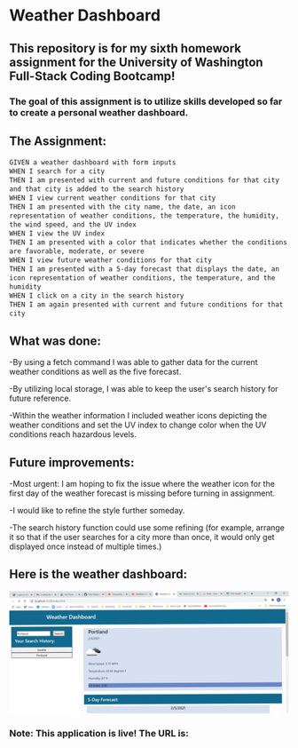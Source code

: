 # Weather Dashboard

## This repository is for my sixth homework assignment for the University of Washington Full-Stack Coding Bootcamp!

### The goal of this assignment is to utilize skills developed so far to create a personal weather dashboard.

## The Assignment:
```
GIVEN a weather dashboard with form inputs
WHEN I search for a city
THEN I am presented with current and future conditions for that city and that city is added to the search history
WHEN I view current weather conditions for that city
THEN I am presented with the city name, the date, an icon representation of weather conditions, the temperature, the humidity, the wind speed, and the UV index
WHEN I view the UV index
THEN I am presented with a color that indicates whether the conditions are favorable, moderate, or severe
WHEN I view future weather conditions for that city
THEN I am presented with a 5-day forecast that displays the date, an icon representation of weather conditions, the temperature, and the humidity
WHEN I click on a city in the search history
THEN I am again presented with current and future conditions for that city
```
## What was done:
-By using a fetch command I was able to gather data for the current weather conditions as well as the five forecast.

-By utilizing local storage, I was able to keep the user's search history for future reference.

-Within the weather information I included weather icons depicting the weather conditions and set the UV index to change color when the UV conditions reach hazardous levels.

## Future improvements:
-Most urgent: I am hoping to fix the issue where the weather icon for the first day of the weather forecast is missing before turning in assignment.

-I would like to refine the style further someday.

-The search history function could use some refining (for example, arrange it so that if the user searches for a city more than once, it would only get displayed once instead of multiple times.)

## Here is the weather dashboard:

![image](https://github.com/rnick1/Weather_App/blob/main/Assets/Weather_Dashboard.png)

### Note: This application is live! The URL is: 